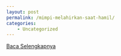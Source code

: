 ```yaml
---
layout: post
permalink: /mimpi-melahirkan-saat-hamil/
categories:
    - Uncategorized
---
```


[Baca Selengkapnya](/03)
